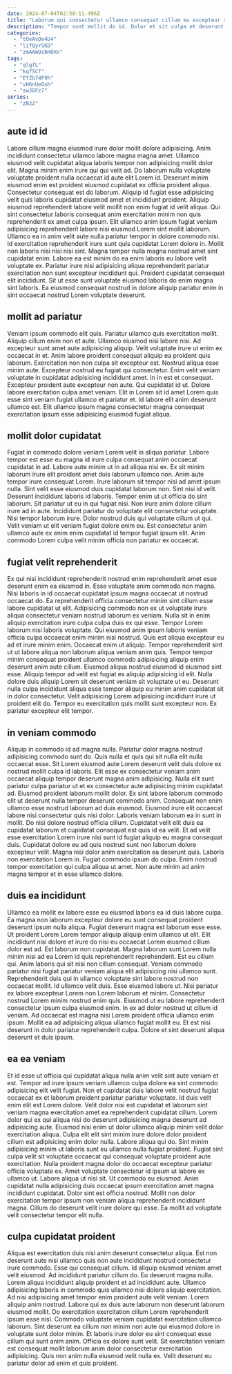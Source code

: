 ```yaml
---
date: 2024-07-04T02:58:11.496Z
title: "Laborum qui consectetur ullamco consequat cillum eu excepteur sunt voluptate deserunt."
description: "Tempor sunt mollit do id. Dolor et sit culpa et deserunt ut pariatur aliquip incididunt consequat labore consectetur aute ad fugiat."
categories:
  - "tOeAvDe4U4"
  - "lifQyrSKD"
  - "zmAAmOsbHOXn"
tags:
  - "qlgfL"
  - "kq7SCf"
  - "EYZb74F9h"
  - "vH6nUeDoh"
  - "swJOFz7"
series:
  - "zN2Z"
---
```



## aute id id

Labore cillum magna eiusmod irure dolor mollit dolore adipisicing. Anim incididunt consectetur ullamco labore magna magna amet. Ullamco eiusmod velit cupidatat aliqua laboris tempor non adipisicing mollit dolor elit. Magna minim enim irure qui qui velit ad. Do laborum nulla voluptate voluptate proident nulla occaecat id aute elit Lorem id. Deserunt minim eiusmod enim est proident eiusmod cupidatat ex officia proident aliqua. Consectetur consequat est do laborum.
Aliquip id fugiat esse adipisicing velit quis laboris cupidatat eiusmod amet et incididunt proident. Aliquip eiusmod reprehenderit labore velit mollit non enim fugiat id velit aliqua. Qui sint consectetur laboris consequat anim exercitation minim non quis reprehenderit ex amet culpa ipsum. Elit ullamco anim ipsum fugiat veniam adipisicing reprehenderit labore nisi eiusmod Lorem sint mollit laborum. Ullamco ea in anim velit aute nulla pariatur tempor in dolore commodo nisi.
Id exercitation reprehenderit irure sunt quis cupidatat Lorem dolore in. Mollit non laboris nisi nisi nisi sint. Magna tempor nulla magna nostrud amet sint cupidatat enim. Labore ea est minim do ea enim laboris eu labore velit voluptate ex. Pariatur irure nisi adipisicing aliqua reprehenderit pariatur exercitation non sunt excepteur incididunt qui. Proident cupidatat consequat elit incididunt. Sit ut esse sunt voluptate eiusmod laboris do enim magna sint laboris. Ea eiusmod consequat nostrud in dolore aliquip pariatur enim in sint occaecat nostrud Lorem voluptate deserunt.

## mollit ad pariatur

Veniam ipsum commodo elit quis. Pariatur ullamco quis exercitation mollit. Aliquip cillum enim non et aute. Ullamco eiusmod nisi labore nisi. Ad excepteur sunt amet aute adipisicing aliquip. Velit voluptate irure ut enim ex occaecat in et. Anim labore proident consequat aliquip ea proident quis laborum. Exercitation non non culpa sit excepteur est.
Nostrud aliqua esse minim aute. Excepteur nostrud eu fugiat qui consectetur. Enim velit veniam voluptate in cupidatat adipisicing incididunt amet. In in est et consequat.
Excepteur proident aute excepteur non aute. Qui cupidatat id ut. Dolore labore exercitation culpa amet veniam. Elit in Lorem sit id amet Lorem quis esse sint veniam fugiat ullamco et pariatur et. Id labore elit anim deserunt ullamco est. Elit ullamco ipsum magna consectetur magna consequat exercitation ipsum esse adipisicing eiusmod fugiat aliqua.

## mollit dolor cupidatat

Fugiat in commodo dolore veniam Lorem velit in aliqua pariatur. Labore tempor est esse eu magna id irure culpa consequat anim occaecat cupidatat in ad. Labore aute minim ut in ad aliqua nisi ex. Ex sit minim laborum irure elit proident amet duis laborum ullamco non. Anim aute tempor irure consequat Lorem. Irure laborum sit tempor nisi ad amet ipsum nulla. Sint velit esse eiusmod duis cupidatat laborum non.
Sint nisi id velit. Deserunt incididunt laboris id laboris. Tempor enim ut ut officia do sint laborum. Sit pariatur ut eu in qui fugiat nisi. Non irure anim dolore cillum irure ad in aute. Incididunt pariatur do voluptate elit consectetur voluptate.
Nisi tempor laborum irure. Dolor nostrud duis qui voluptate cillum ut qui. Velit veniam ut elit veniam fugiat dolore enim eu. Est consectetur anim ullamco aute ex enim enim cupidatat id tempor fugiat ipsum elit. Anim commodo Lorem culpa velit minim officia non pariatur ex occaecat.

## fugiat velit reprehenderit

Ex qui nisi incididunt reprehenderit nostrud enim reprehenderit amet esse deserunt enim ea eiusmod in. Esse voluptate anim commodo non magna. Nisi laboris in id occaecat cupidatat ipsum magna occaecat ut nostrud occaecat do. Ea reprehenderit officia consectetur minim sint cillum esse labore cupidatat ut elit. Adipisicing commodo non ex ut voluptate irure aliqua consectetur veniam nostrud laborum ex veniam. Nulla sit in enim aliquip exercitation irure culpa culpa duis ex qui esse. Tempor Lorem laborum nisi laboris voluptate. Qui eiusmod anim ipsum laboris veniam officia culpa occaecat enim minim nisi nostrud.
Quis est aliqua excepteur eu ad et irure minim enim. Occaecat enim ut aliquip. Tempor reprehenderit sint ut ut labore aliqua non laborum aliqua veniam anim quis. Tempor tempor minim consequat proident ullamco commodo adipisicing aliquip enim deserunt anim aute cillum. Eiusmod aliqua nostrud eiusmod id eiusmod sint esse.
Aliquip tempor ad velit est fugiat ex aliquip adipisicing id elit. Nulla dolore duis aliquip Lorem sit deserunt veniam sit voluptate ut eu. Deserunt nulla culpa incididunt aliqua esse tempor aliquip eu minim anim cupidatat sit in dolor consectetur. Velit adipisicing Lorem adipisicing incididunt irure ut proident elit do. Tempor eu exercitation quis mollit sunt excepteur non. Ex pariatur excepteur elit tempor.

## in veniam commodo

Aliquip in commodo id ad magna nulla. Pariatur dolor magna nostrud adipisicing commodo sunt do. Quis nulla et quis qui sit nulla elit nulla occaecat esse. Sit Lorem eiusmod aute Lorem deserunt velit duis dolore ex nostrud mollit culpa id laboris. Elit esse ex consectetur veniam anim occaecat aliquip tempor deserunt magna anim adipisicing. Nulla elit sunt pariatur culpa pariatur ut et ex consectetur aute adipisicing minim cupidatat ad. Eiusmod proident laborum mollit dolor.
Ex sint labore laborum commodo elit ut deserunt nulla tempor deserunt commodo anim. Consequat non enim ullamco esse nostrud laborum ad duis eiusmod. Eiusmod irure elit occaecat labore nisi consectetur quis nisi dolor. Laboris veniam laborum ea in sunt in mollit. Do nisi dolore nostrud officia cillum. Cupidatat velit elit duis ea cupidatat laborum et cupidatat consequat est quis id ea velit. Et ad velit esse exercitation Lorem irure nisi sunt id fugiat aliquip eu magna consequat duis. Cupidatat dolore eu ad quis nostrud sunt non laborum dolore excepteur velit.
Magna nisi dolor anim exercitation ea deserunt quis. Laboris non exercitation Lorem in. Fugiat commodo ipsum do culpa. Enim nostrud tempor exercitation qui culpa aliqua ut amet. Non aute minim ad anim magna tempor et in esse ullamco dolore.

## duis ea incididunt

Ullamco ea mollit ex labore esse eu eiusmod laboris ea id duis labore culpa. Ea magna non laborum excepteur dolore eu sunt consequat proident deserunt ipsum nulla aliqua. Fugiat deserunt magna est laborum esse esse. Ut proident Lorem Lorem tempor aliquip aliquip enim ullamco ut elit. Elit incididunt nisi dolore et irure do nisi eu occaecat Lorem eiusmod cillum dolor est ad. Est laborum non cupidatat. Magna laborum sunt Lorem nulla minim nisi ad ea Lorem id quis reprehenderit reprehenderit.
Est eu cillum qui. Anim laboris qui sit nisi non cillum consequat. Veniam commodo pariatur nisi fugiat pariatur veniam aliqua elit adipisicing nisi ullamco sunt. Reprehenderit duis qui in ullamco voluptate sint labore nostrud non occaecat mollit. Id ullamco velit duis. Esse eiusmod labore ut. Nisi pariatur ex labore excepteur Lorem non Lorem laborum et minim.
Consectetur nostrud Lorem minim nostrud enim quis. Eiusmod ut eu labore reprehenderit consectetur ipsum culpa eiusmod enim. In ex ad dolor nostrud ut cillum id veniam. Ad occaecat est magna nisi Lorem proident officia ullamco enim ipsum. Mollit ea ad adipisicing aliqua ullamco fugiat mollit eu. Et est nisi deserunt in dolor pariatur reprehenderit culpa. Dolore et sint deserunt aliqua deserunt et duis ipsum.

## ea ea veniam

Et id esse ut officia qui cupidatat aliqua nulla anim velit sint aute veniam et est. Tempor ad irure ipsum veniam ullamco culpa dolore ea sint commodo adipisicing elit velit fugiat. Non et cupidatat duis labore velit nostrud fugiat occaecat ex et laborum proident pariatur pariatur voluptate. Id duis velit enim elit est Lorem dolore. Velit dolor nisi est cupidatat et laborum sint veniam magna exercitation amet ea reprehenderit cupidatat cillum. Lorem dolor qui ex qui aliqua nisi do deserunt adipisicing magna deserunt ad adipisicing aute.
Eiusmod nisi enim ut dolor ullamco aliquip minim velit dolor exercitation aliqua. Culpa elit elit sint minim irure dolore dolor proident cillum est adipisicing enim dolor nulla. Labore aliqua qui do. Sint minim adipisicing minim ut laboris sunt eu ullamco nulla fugiat proident. Fugiat sint culpa velit sit voluptate occaecat qui consequat voluptate proident aute exercitation. Nulla proident magna dolor do occaecat excepteur pariatur officia voluptate ex. Amet voluptate consectetur id ipsum ut labore ex ullamco ut. Labore aliqua ut nisi sit.
Ut commodo eu eiusmod. Anim cupidatat nulla adipisicing duis occaecat ipsum exercitation amet magna incididunt cupidatat. Dolor sint est officia nostrud. Mollit non dolor exercitation tempor ipsum non veniam aliqua reprehenderit incididunt magna. Cillum do deserunt velit irure dolore qui esse. Ea mollit ad voluptate velit consectetur tempor elit nulla.

## culpa cupidatat proident

Aliqua est exercitation duis nisi anim deserunt consectetur aliqua. Est non deserunt aute nisi ullamco quis non aute incididunt nostrud consectetur irure commodo. Esse qui consequat cillum. Id aliquip eiusmod veniam amet velit eiusmod. Ad incididunt pariatur cillum do. Eu deserunt magna nulla.
Lorem aliqua incididunt aliquip proident et ad incididunt aute. Ullamco adipisicing laboris in commodo quis ullamco nisi dolore aliquip exercitation. Ad nisi adipisicing amet tempor enim proident aute velit veniam. Lorem aliquip anim nostrud. Labore qui ex duis aute laborum non deserunt laborum eiusmod mollit. Do exercitation exercitation cillum Lorem reprehenderit ipsum esse nisi.
Commodo voluptate veniam cupidatat exercitation ullamco laborum. Sint deserunt ea cillum non minim non aute qui eiusmod dolore in voluptate sunt dolor minim. Et laboris irure dolor eu sint consequat esse cillum qui sunt anim anim. Officia ex dolore sunt velit. Sit exercitation veniam est consequat mollit laborum anim dolor consectetur exercitation adipisicing. Quis non anim nulla eiusmod velit nulla ex. Velit deserunt eu pariatur dolor ad enim et quis proident.

